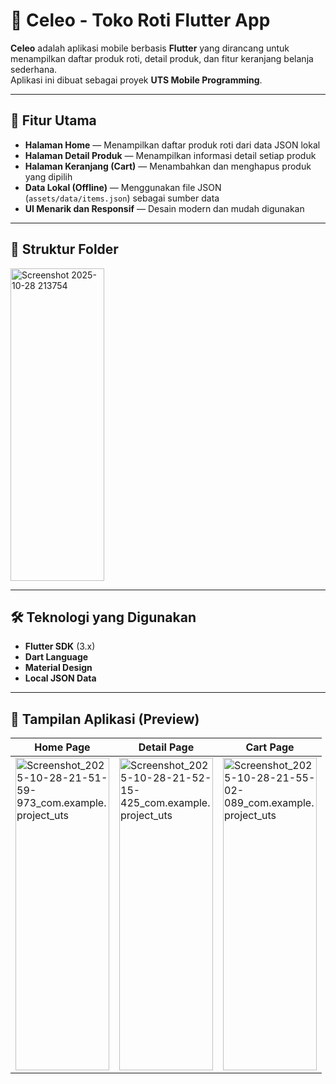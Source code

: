 # 🍰 Celeo - Toko Roti Flutter App

**Celeo** adalah aplikasi mobile berbasis **Flutter** yang dirancang untuk menampilkan daftar produk roti, detail produk, dan fitur keranjang belanja sederhana.  
Aplikasi ini dibuat sebagai proyek **UTS Mobile Programming**.

---

## 🚀 Fitur Utama

-  **Halaman Home** — Menampilkan daftar produk roti dari data JSON lokal  
-  **Halaman Detail Produk** — Menampilkan informasi detail setiap produk  
-  **Halaman Keranjang (Cart)** — Menambahkan dan menghapus produk yang dipilih  
-  **Data Lokal (Offline)** — Menggunakan file JSON (`assets/data/items.json`) sebagai sumber data  
-  **UI Menarik dan Responsif** — Desain modern dan mudah digunakan  

---

## 🧱 Struktur Folder
<img width="150" height="500" alt="Screenshot 2025-10-28 213754" src="https://github.com/user-attachments/assets/2aa721da-0201-4c4f-8956-fe302d5a8246" />

---

## 🛠️ Teknologi yang Digunakan

- **Flutter SDK** (3.x)
- **Dart Language**
- **Material Design**
- **Local JSON Data**

---

## 📸 Tampilan Aplikasi (Preview)
| Home Page | Detail Page | Cart Page |
| --------- | ----------- | --------- |
|<img width="150" height="500" alt="Screenshot_2025-10-28-21-51-59-973_com.example.project_uts" src="https://github.com/user-attachments/assets/7c351282-cd3c-4a60-8729-5743e6652152" />|<img width="150" height="500" alt="Screenshot_2025-10-28-21-52-15-425_com.example.project_uts" src="https://github.com/user-attachments/assets/9c09185f-812c-4abc-a152-5b18c7acbb17" />|<img width="150" height="500" alt="Screenshot_2025-10-28-21-55-02-089_com.example.project_uts" src="https://github.com/user-attachments/assets/f33aa105-e4cb-4267-9a77-24ca7722007a" />|
